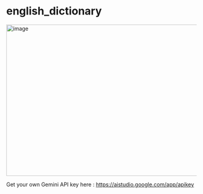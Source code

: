 # english_dictionary

<img width="1191" height="402" alt="image" src="https://github.com/user-attachments/assets/714e5b26-62da-4516-b93e-38c8428b0a69" />

Get your own Gemini API key here : https://aistudio.google.com/app/apikey
